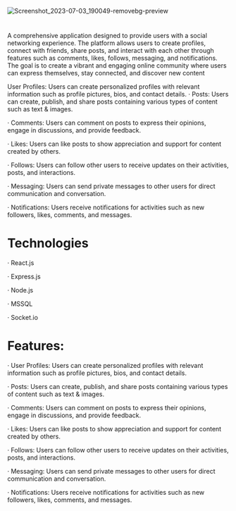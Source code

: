 ![Screenshot_2023-07-03_190049-removebg-preview](https://github.com/mwongess/connectify/assets/86522089/52c78fbf-88fd-48e8-b957-2a0a6560747f)
#

A comprehensive application designed to provide users with a social networking experience.
The platform allows users to create profiles, connect with friends, share posts, and interact with each other through features such as comments, likes, follows, messaging, and notifications. 
The goal is to create a vibrant and engaging online community where users can express themselves, stay connected, and discover new content

User Profiles: Users can create personalized profiles with relevant information such as profile pictures, bios, and contact details.
· Posts: Users can create, publish, and share posts containing various types of content such as text & images.

· Comments: Users can comment on posts to express their opinions, engage in discussions, and provide feedback.

· Likes: Users can like posts to show appreciation and support for content created by others.

· Follows: Users can follow other users to receive updates on their activities, posts, and interactions.

· Messaging: Users can send private messages to other users for direct communication and conversation.

· Notifications: Users receive notifications for activities such as new followers, likes, comments, and messages.

# Technologies
· React.js

· Express.js

· Node.js

· MSSQL

· Socket.io

# Features:
· User Profiles: Users can create personalized profiles with relevant information such as profile pictures, bios, and contact details.

· Posts: Users can create, publish, and share posts containing various types of content such as text & images.

· Comments: Users can comment on posts to express their opinions, engage in discussions, and provide feedback.

· Likes: Users can like posts to show appreciation and support for content created by others.

· Follows: Users can follow other users to receive updates on their activities, posts, and interactions.

· Messaging: Users can send private messages to other users for direct communication and conversation.

· Notifications: Users receive notifications for activities such as new followers, likes, comments, and messages.
